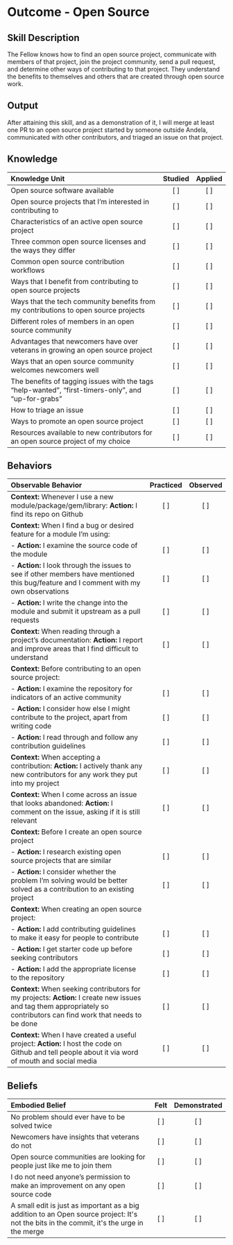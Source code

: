 # Outcome - Open Source

Skill Description
----------
The Fellow knows how to find an open source project, communicate with members of that project, join the project community, send a pull request, and determine other ways of contributing to that project. They understand the benefits to themselves and others that are created through open source work.


Output
----------
After attaining this skill, and as a demonstration of it, I will merge at least one PR to an open source project started by someone outside Andela, communicated with other contributors, and triaged an issue on that project.


## Knowledge

| Knowledge Unit   |      Studied      | Applied |
|:-------------|:------------------:|:--------:|
| Open source software available | [ ] | [ ] |
| Open source projects that I’m interested in contributing to | [ ] | [ ] |
| Characteristics of an active open source project | [ ] | [ ] |
| Three common open source licenses and the ways they differ | [ ] | [ ] |
| Common open source contribution workflows | [ ] | [ ] |
| Ways that I benefit from contributing to open source projects | [ ] | [ ] |
| Ways that the tech community benefits from my contributions to open source projects | [ ] | [ ] |
| Different roles of members in an open source community | [ ] | [ ] |
| Advantages that newcomers have over veterans in growing an open source project | [ ] | [ ] |
| Ways that an open source community welcomes newcomers well | [ ] | [ ] |
| The benefits of tagging issues with the tags “help-wanted”, “first-timers-only”, and “up-for-grabs” | [ ] | [ ] |
| How to triage an issue | [ ] | [ ] |
| Ways to promote an open source project | [ ] | [ ] |
| Resources available to new contributors for an open source project of my choice | [ ] | [ ] |

## Behaviors

| Observable Behavior   |      Practiced      | Observed |
|:-------------|:------------------:|:--------:|
| **Context:** Whenever I use a new module/package/gem/library: **Action:** I find its repo on Github| [ ] | [ ] |
| **Context:** When I find a bug or desired feature for a module I’m using:  | | |
| - **Action:** I examine the source code of the module | [ ] | [ ] |
| - **Action:** I look through the issues to see if other members have mentioned this bug/feature and I comment with my own observations | [ ] | [ ] |
| - **Action:** I write the change into the module and submit it upstream as a pull requests | [ ] | [ ] |
| **Context:** When reading through a project’s documentation: **Action:** I report and improve areas that I find difficult to understand | [ ] | [ ] |
| **Context:** Before contributing to an open source project:  | | |
| - **Action:** I examine the repository for indicators of an active community | [ ] | [ ] |
| - **Action:** I consider how else I might contribute to the project, apart from writing code | [ ] | [ ] |
| - **Action:** I read through and follow any contribution guidelines | [ ] | [ ] |
| **Context:** When accepting a contribution: **Action:** I actively thank any new contributors for any work they put into my project| [ ] | [ ] |
| **Context:** When I come across an issue that looks abandoned: **Action:** I comment on the issue, asking if it is still relevant| [ ] | [ ] |
| **Context:** Before I create an open source project  | | |
| - **Action:** I research existing open source projects that are similar | [ ] | [ ] |
| - **Action:** I consider whether the problem I’m solving would be better solved as a contribution to an existing project | [ ] | [ ] |
| **Context:** When creating an open source project:  | | |
| - **Action:** I add contributing guidelines to make it easy for people to contribute | [ ] | [ ] |
| - **Action:** I get starter code up before seeking contributors | [ ] | [ ] |
| - **Action:** I add the appropriate license to the repository | [ ] | [ ] |
| **Context:** When seeking contributors for my projects: **Action:** I create new issues and tag them appropriately so contributors can find work that needs to be done | [ ] | [ ] |
| **Context:** When I have created a useful project: **Action:** I host the code on Github and tell people about it via word of mouth and social media| [ ] | [ ] |

## Beliefs

| Embodied Belief   |      Felt      | Demonstrated |
|:-------------|:------------------:|:--------:|
| No problem should ever have to be solved twice | [ ] | [ ] |
| Newcomers have insights that veterans do not | [ ] | [ ] |
| Open source communities are looking for people just like me to join them | [ ] | [ ] |
| I do not need anyone’s permission to make an improvement on any open source code | [ ] | [ ] |
| A small edit is just as important as a big addition to an Open source project: It's not the bits in the commit, it's the urge in the merge | [ ] | [ ] |




